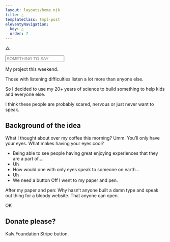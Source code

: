 ```yaml
---
layout: layouts/home.njk
title: △
templateClass: tmpl-post
eleventyNavigation:
  key: △
  order: 7
---
```


△

<input id="box" value="" placeholder="SOMETHING TO SAY"></input>

My project this weekend.

Those with listening difficulties listen a lot more than anyone else.

So I decided to use my 20+ years of science to build something to help kids and everyone else.

I think these people are probably scared, nervous or just never want to speak.

## Background of the idea

What I thought about over my coffee this morning?
Umm. You’ll only have your eyes. What makes having your eyes cool?
- Being able to see people having great enjoying experiences that they are a part of….
- Uh
- How would one with only eyes speak to someone on earth…
- Uh
- We need a button
Off I went to my paper and pen.

After my paper and pen:
Why hasn’t anyone built a damn type and speak out thing for a bloody website.
That anyone can open.

OK

## Donate please?

Kalv.Foundation Stripe button.
